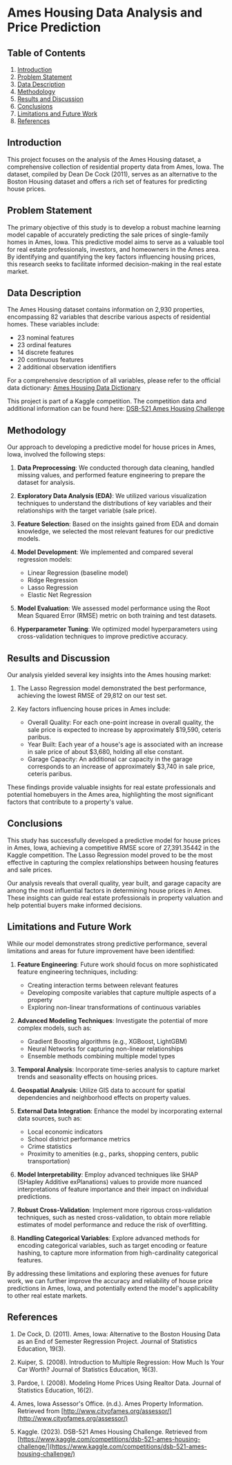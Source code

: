 # Ames Housing Data Analysis and Price Prediction

## Table of Contents
1. [Introduction](#introduction)
2. [Problem Statement](#problem-statement)
3. [Data Description](#data-description)
4. [Methodology](#methodology)
5. [Results and Discussion](#results-and-discussion)
6. [Conclusions](#conclusions)
7. [Limitations and Future Work](#limitations-and-future-work)
8. [References](#references)

## Introduction

This project focuses on the analysis of the Ames Housing dataset, a comprehensive collection of residential property data from Ames, Iowa. The dataset, compiled by Dean De Cock (2011), serves as an alternative to the Boston Housing dataset and offers a rich set of features for predicting house prices.

## Problem Statement

The primary objective of this study is to develop a robust machine learning model capable of accurately predicting the sale prices of single-family homes in Ames, Iowa. This predictive model aims to serve as a valuable tool for real estate professionals, investors, and homeowners in the Ames area. By identifying and quantifying the key factors influencing housing prices, this research seeks to facilitate informed decision-making in the real estate market.

## Data Description

The Ames Housing dataset contains information on 2,930 properties, encompassing 82 variables that describe various aspects of residential homes. These variables include:

- 23 nominal features
- 23 ordinal features
- 14 discrete features
- 20 continuous features
- 2 additional observation identifiers

For a comprehensive description of all variables, please refer to the official data dictionary:
[Ames Housing Data Dictionary](https://jse.amstat.org/v19n3/decock/DataDocumentation.txt)

This project is part of a Kaggle competition. The competition data and additional information can be found here:
[DSB-521 Ames Housing Challenge](https://www.kaggle.com/competitions/dsb-521-ames-housing-challenge/data)

## Methodology

Our approach to developing a predictive model for house prices in Ames, Iowa, involved the following steps:

1. **Data Preprocessing**: We conducted thorough data cleaning, handled missing values, and performed feature engineering to prepare the dataset for analysis.

2. **Exploratory Data Analysis (EDA)**: We utilized various visualization techniques to understand the distributions of key variables and their relationships with the target variable (sale price).

3. **Feature Selection**: Based on the insights gained from EDA and domain knowledge, we selected the most relevant features for our predictive models.

4. **Model Development**: We implemented and compared several regression models:
   - Linear Regression (baseline model)
   - Ridge Regression
   - Lasso Regression
   - Elastic Net Regression

5. **Model Evaluation**: We assessed model performance using the Root Mean Squared Error (RMSE) metric on both training and test datasets.

6. **Hyperparameter Tuning**: We optimized model hyperparameters using cross-validation techniques to improve predictive accuracy.

## Results and Discussion

Our analysis yielded several key insights into the Ames housing market:

1. The Lasso Regression model demonstrated the best performance, achieving the lowest RMSE of 29,812 on our test set.

2. Key factors influencing house prices in Ames include:
   - Overall Quality: For each one-point increase in overall quality, the sale price is expected to increase by approximately $19,590, ceteris paribus.
   - Year Built: Each year of a house's age is associated with an increase in sale price of about $3,680, holding all else constant.
   - Garage Capacity: An additional car capacity in the garage corresponds to an increase of approximately $3,740 in sale price, ceteris paribus.

These findings provide valuable insights for real estate professionals and potential homebuyers in the Ames area, highlighting the most significant factors that contribute to a property's value.

## Conclusions

This study has successfully developed a predictive model for house prices in Ames, Iowa, achieving a competitive RMSE score of 27,391.35442 in the Kaggle competition. The Lasso Regression model proved to be the most effective in capturing the complex relationships between housing features and sale prices.

Our analysis reveals that overall quality, year built, and garage capacity are among the most influential factors in determining house prices in Ames. These insights can guide real estate professionals in property valuation and help potential buyers make informed decisions.

## Limitations and Future Work

While our model demonstrates strong predictive performance, several limitations and areas for future improvement have been identified:

1. **Feature Engineering**: Future work should focus on more sophisticated feature engineering techniques, including:
   - Creating interaction terms between relevant features
   - Developing composite variables that capture multiple aspects of a property
   - Exploring non-linear transformations of continuous variables

2. **Advanced Modeling Techniques**: Investigate the potential of more complex models, such as:
   - Gradient Boosting algorithms (e.g., XGBoost, LightGBM)
   - Neural Networks for capturing non-linear relationships
   - Ensemble methods combining multiple model types

3. **Temporal Analysis**: Incorporate time-series analysis to capture market trends and seasonality effects on housing prices.

4. **Geospatial Analysis**: Utilize GIS data to account for spatial dependencies and neighborhood effects on property values.

5. **External Data Integration**: Enhance the model by incorporating external data sources, such as:
   - Local economic indicators
   - School district performance metrics
   - Crime statistics
   - Proximity to amenities (e.g., parks, shopping centers, public transportation)

6. **Model Interpretability**: Employ advanced techniques like SHAP (SHapley Additive exPlanations) values to provide more nuanced interpretations of feature importance and their impact on individual predictions.

7. **Robust Cross-Validation**: Implement more rigorous cross-validation techniques, such as nested cross-validation, to obtain more reliable estimates of model performance and reduce the risk of overfitting.

8. **Handling Categorical Variables**: Explore advanced methods for encoding categorical variables, such as target encoding or feature hashing, to capture more information from high-cardinality categorical features.

By addressing these limitations and exploring these avenues for future work, we can further improve the accuracy and reliability of house price predictions in Ames, Iowa, and potentially extend the model's applicability to other real estate markets.

## References

1. De Cock, D. (2011). Ames, Iowa: Alternative to the Boston Housing Data as an End of Semester Regression Project. Journal of Statistics Education, 19(3).

2. Kuiper, S. (2008). Introduction to Multiple Regression: How Much Is Your Car Worth? Journal of Statistics Education, 16(3).

3. Pardoe, I. (2008). Modeling Home Prices Using Realtor Data. Journal of Statistics Education, 16(2).

4. Ames, Iowa Assessor's Office. (n.d.). Ames Property Information. Retrieved from [http://www.cityofames.org/assessor/](http://www.cityofames.org/assessor/)

5. Kaggle. (2023). DSB-521 Ames Housing Challenge. Retrieved from [https://www.kaggle.com/competitions/dsb-521-ames-housing-challenge/](https://www.kaggle.com/competitions/dsb-521-ames-housing-challenge/)


